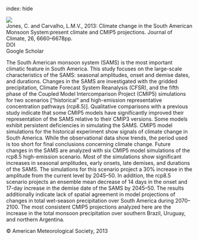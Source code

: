 index: hide

<div class="Citation">
    <div class="Citation-thumb CitationThumb-linked"  data-href="https://doi.org/10.1175/jcli-d-12-00412.1">
      <img src="https://static.claimspace.cloud/climate-study-static/refs/thumbs/14/Jones_and_Carvalho_2013-thumb.png" />
    </div>

  <div class="Citation-body">
    <div class="Citation-text">Jones, C. and Carvalho, L.M.V., 2013: Climate change in the South American Monsoon System:present climate and CMIP5 projections. <span class="Article-journal">Journal of Climate, </span><span class="Article-volume">26, </span>6660–6678pp.</div>
    <div class="Citation-links">
      <div class="CitationLink" data-href="https://doi.org/10.1175/jcli-d-12-00412.1">
        <div class="CitationLink-icon CitationLink-Doi"></div>
        <div class="CitationLink-text">DOI</div>
      </div>
      <div class="CitationLink" data-href="https://scholar.google.com/scholar?q=10.1175/jcli-d-12-00412.1">
        <div class="CitationLink-icon CitationLink-Scholar"></div>
        <div class="CitationLink-text">Google Scholar</div>
      </div>
    </div>
  </div>
</div>

The South American monsoon system (SAMS) is the most important climatic feature in South America. This study focuses on the large-scale characteristics of the SAMS: seasonal amplitudes, onset and demise dates, and durations. Changes in the SAMS are investigated with the gridded precipitation, Climate Forecast System Reanalysis (CFSR), and the fifth phase of the Coupled Model Intercomparison Project (CMIP5) simulations for two scenarios [“historical” and high-emission representative concentration pathways (rcp8.5)]. Qualitative comparisons with a previous study indicate that some CMIP5 models have significantly improved their representation of the SAMS relative to their CMIP3 versions. Some models exhibit persistent deficiencies in simulating the SAMS. CMIP5 model simulations for the historical experiment show signals of climate change in South America. While the observational data show trends, the period used is too short for final conclusions concerning climate change. Future changes in the SAMS are analyzed with six CMIP5 model simulations of the rcp8.5 high-emission scenario. Most of the simulations show significant increases in seasonal amplitudes, early onsets, late demises, and durations of the SAMS. The simulations for this scenario project a 30% increase in the amplitude from the current level by 2045–50. In addition, the rcp8.5 scenario projects an ensemble mean decrease of 14 days in the onset and 17-day increase in the demise date of the SAMS by 2045–50. The results additionally indicate lack of spatial agreement in model projections of changes in total wet-season precipitation over South America during 2070–2100. The most consistent CMIP5 projections analyzed here are the increase in the total monsoon precipitation over southern Brazil, Uruguay, and northern Argentina.

<div class="Citation-copy">
&copy; American Meteorological Society, 2013
</div>